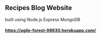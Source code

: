 ## Recipes Blog Website
built using Node.js Express MongoDB

#### https://agile-forest-98630.herokuapp.com/

